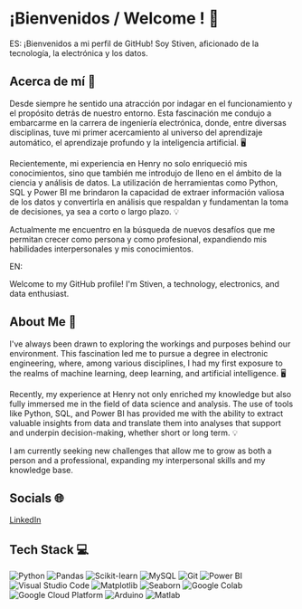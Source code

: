 # ¡Bienvenidos / Welcome ! 👋
ES:
¡Bienvenidos a mi perfil de GitHub! Soy Stiven, aficionado de la tecnología, la electrónica y los datos.

## Acerca de mí 👀
Desde siempre he sentido una atracción por indagar en el funcionamiento y el propósito detrás de nuestro entorno. Esta fascinación me condujo a embarcarme en la carrera de ingeniería electrónica, donde, entre diversas disciplinas, tuve mi primer acercamiento al universo del aprendizaje automático, el aprendizaje profundo y la inteligencia artificial. 🖥

Recientemente, mi experiencia en Henry no solo enriqueció mis conocimientos, sino que también me introdujo de lleno en el ámbito de la ciencia y análisis de datos. La utilización de herramientas como Python, SQL y Power BI me brindaron la capacidad de extraer información valiosa de los datos y convertirla en análisis que respaldan y fundamentan la toma de decisiones, ya sea a corto o largo plazo. 💡

Actualmente me encuentro en la búsqueda de nuevos desafíos que me permitan crecer como persona y como profesional, expandiendo mis habilidades interpersonales y mis conocimientos.


EN:

Welcome to my GitHub profile! I'm Stiven, a technology, electronics, and data enthusiast.

## About Me 👀
I've always been drawn to exploring the workings and purposes behind our environment. This fascination led me to pursue a degree in electronic engineering, where, among various disciplines, I had my first exposure to the realms of machine learning, deep learning, and artificial intelligence. 🖥

Recently, my experience at Henry not only enriched my knowledge but also fully immersed me in the field of data science and analysis. The use of tools like Python, SQL, and Power BI has provided me with the ability to extract valuable insights from data and translate them into analyses that support and underpin decision-making, whether short or long term. 💡

I am currently seeking new challenges that allow me to grow as both a person and a professional, expanding my interpersonal skills and my knowledge base.


## Socials 🌐

[LinkedIn](https://www.linkedin.com/in/stivenlm)

## Tech Stack 💻

![Python](https://img.shields.io/badge/-Python-blue?style=flat&logo=python&logoColor=white)
![Pandas](https://img.shields.io/badge/-Pandas-lightgrey?style=flat&logo=pandas&logoColor=blue)
![Scikit-learn](https://img.shields.io/badge/-Scikit--learn-orange?style=flat&logo=scikit-learn&logoColor=blue)
![MySQL](https://img.shields.io/badge/-MySQL-blue?style=flat&logo=mysql&logoColor=white)
![Git](https://img.shields.io/badge/-Git-black?style=flat&logo=git&logoColor=red)
![Power BI](https://img.shields.io/badge/-Power%20BI-yellow?style=flat&logo=power-bi&logoColor=white)
![Visual Studio Code](https://img.shields.io/badge/-Visual%20Studio%20Code-blue?style=flat&logo=visual-studio-code&logoColor=white)
![Matplotlib](https://img.shields.io/badge/-Matplotlib-purple?style=flat&logo=matplotlib&logoColor=white)
![Seaborn](https://img.shields.io/badge/-Seaborn-green?style=flat&logo=seaborn&logoColor=white)
![Google Colab](https://img.shields.io/badge/-Google%20Colab-orange?style=flat&logo=google-colab&logoColor=white)
![Google Cloud Platform](https://img.shields.io/badge/-Google%20Cloud%20Platform-blue?style=flat&logo=google-cloud&logoColor=white)
![Arduino](https://img.shields.io/badge/-Arduino-green?style=flat&logo=arduino&logoColor=blue)
![Matlab](https://img.shields.io/badge/-Matlab-yellow?style=flat&logo=mathworks&logoColor=blue)

